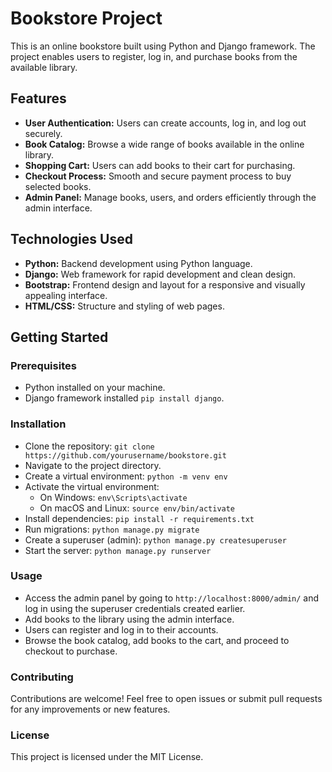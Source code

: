 # Bookstore Project
This is an online bookstore built using Python and Django framework. The project enables users to register, log in, and purchase books from the available library.

## Features
* **User Authentication:** Users can create accounts, log in, and log out securely.
* **Book Catalog:** Browse a wide range of books available in the online library.
* **Shopping Cart:** Users can add books to their cart for purchasing.
* **Checkout Process:** Smooth and secure payment process to buy selected books.
* **Admin Panel:** Manage books, users, and orders efficiently through the admin interface.

## Technologies Used
* **Python:** Backend development using Python language.
* **Django:** Web framework for rapid development and clean design.
* **Bootstrap:** Frontend design and layout for a responsive and visually appealing interface.
* **HTML/CSS:** Structure and styling of web pages.

## Getting Started
### Prerequisites
* Python installed on your machine.
* Django framework installed `pip install django`.

### Installation
+ Clone the repository: `git clone https://github.com/yourusername/bookstore.git`
+ Navigate to the project directory.
+ Create a virtual environment: `python -m venv env`
+ Activate the virtual environment:
  * On Windows: `env\Scripts\activate`
  * On macOS and Linux: `source env/bin/activate`
+ Install dependencies: `pip install -r requirements.txt`
+ Run migrations: `python manage.py migrate`
+ Create a superuser (admin): `python manage.py createsuperuser`
+ Start the server: `python manage.py runserver`

### Usage
* Access the admin panel by going to `http://localhost:8000/admin/` and log in using the superuser credentials created earlier.
* Add books to the library using the admin interface.
* Users can register and log in to their accounts.
* Browse the book catalog, add books to the cart, and proceed to checkout to purchase.

### Contributing
Contributions are welcome! Feel free to open issues or submit pull requests for any improvements or new features.

### License
This project is licensed under the MIT License.
